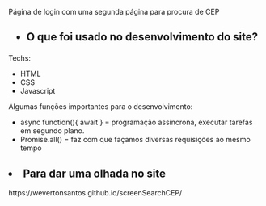 <p> Página de login com uma segunda página para procura de CEP </p>

<h2> <ul><li> O que foi usado no desenvolvimento do site? </li></ul></h2>

<p>Techs:</p>

<ul>
  <li>HTML</li>
  <li>CSS</li>
  <li>Javascript</li>
</ul>

Algumas funções importantes para o desenvolvimento:

<ul>
  <li>async function(){ await } = programação assíncrona, executar tarefas em segundo plano.</li>
  <li>Promise.all() = faz com que façamos diversas requisições ao mesmo tempo</li>
</ul>

<h2 <ul><li>Para dar uma olhada no site</li></ul></h2>
https://wevertonsantos.github.io/screenSearchCEP/
